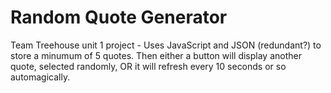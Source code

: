 # Random Quote Generator
 Team Treehouse unit 1 project - Uses JavaScript and JSON (redundant?) to store a minumum of 5 quotes. Then either a button will 
 display another quote, selected randomly, OR it will refresh every 10 seconds or so automagically. 